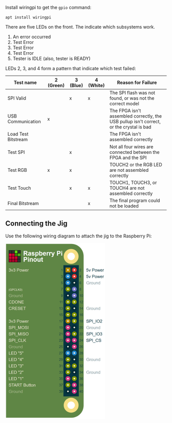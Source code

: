 
Install wiringpi to get the `gpio` command:

```
apt install wiringpi
```

There are five LEDs on the front.  The indicate which subsystems work.

1. An error occurred
2. Test Error
3. Test Error
4. Test Error
5. Tester is IDLE (also, tester is READY)

LEDs 2, 3, and 4 form a pattern that indicate which test failed:

| Test name            | 2 (Green) | 3 (Blue)  | 4 (White) | Reason for Failure |
| -------------------- | --------- | --------- | --------- | ------------------ |
| SPI Valid            |           |     x     |     x     | The SPI flash was not found, or was not the correct model |
| USB Communication    |     x     |           |           | The FPGA isn't assembled correctly, the USB pullup isn't correct, or the crystal is bad |
| Load Test Bitstream  |           |           |           | The FPGA isn't assembled correctly |
| Test SPI             |           |     x     |           | Not all four wires are connected between the FPGA and the SPI |
| Test RGB             |     x     |     x     |           | TOUCH2 or the RGB LED are not assembled correctly |
| Test Touch           |           |     x     |     x     | TOUCH1, TOUCH3, or TOUCH4 are not assembled correctly |
| Final Bitstream      |           |           |     x     | The final program could not be loaded |

## Connecting the Jig

Use the following wiring diagram to attach the jig to the Raspberry Pi:

![wiring diagram](jig-pinout.png "Raspberry Pi wiring diagram")
